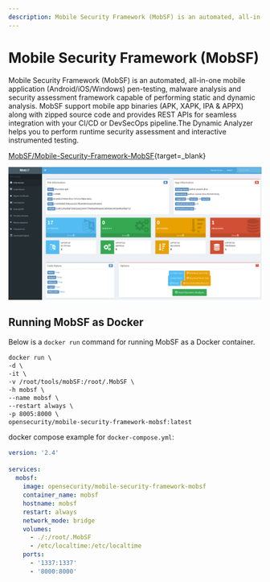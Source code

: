 ```yaml
---
description: Mobile Security Framework (MobSF) is an automated, all-in-one mobile application (Android/iOS/Windows) pen-testing, malware analysis and security assessment framework capable of performing static and dynamic analysis.
---
```


# Mobile Security Framework (MobSF)

Mobile Security Framework (MobSF) is an automated, all-in-one mobile application (Android/iOS/Windows) pen-testing, malware analysis and security assessment framework capable of performing static and dynamic analysis. MobSF support mobile app binaries (APK, XAPK, IPA & APPX) along with zipped source code and provides REST APIs for seamless integration with your CI/CD or DevSecOps pipeline.The Dynamic Analyzer helps you to perform runtime security assessment and interactive instrumented testing.

[MobSF/Mobile-Security-Framework-MobSF][mobsf-url]{target=\_blank}

![mobsf webgui][mobsf-webgui-img]

## Running MobSF as Docker

Below is a `docker run` command for running MobSF as a Docker container.

```shell
docker run \
-d \
-it \
-v /root/tools/mobSF:/root/.MobSF \
-h mobsf \
--name mobsf \
--restart always \
-p 8005:8000 \
opensecurity/mobile-security-framework-mobsf:latest
```

docker compose example for `docker-compose.yml`:

```yaml
version: '2.4'

services:
  mobsf:
    image: opensecurity/mobile-security-framework-mobsf
    container_name: mobsf
    hostname: mobsf
    restart: always
    network_mode: bridge
    volumes:
      - ./:/root/.MobSF
      - /etc/localtime:/etc/localtime
    ports:
      - '1337:1337'
      - '8000:8000'
```

<!-- appendices -->

[mobsf-url]: https://github.com/MobSF/Mobile-Security-Framework-MobSF
[mobsf-webgui-img]: /assets/images/6f0ec169-8a64-4019-9bbb-c0f542c00972.png 'mobsf webgui'

<!-- end appendices -->
